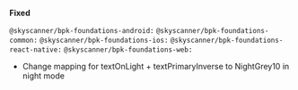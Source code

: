 **Fixed**

`@skyscanner/bpk-foundations-android:`
`@skyscanner/bpk-foundations-common:`
`@skyscanner/bpk-foundations-ios:`
`@skyscanner/bpk-foundations-react-native:`
`@skyscanner/bpk-foundations-web:`
  - Change mapping for textOnLight + textPrimaryInverse to NightGrey10 in night mode
